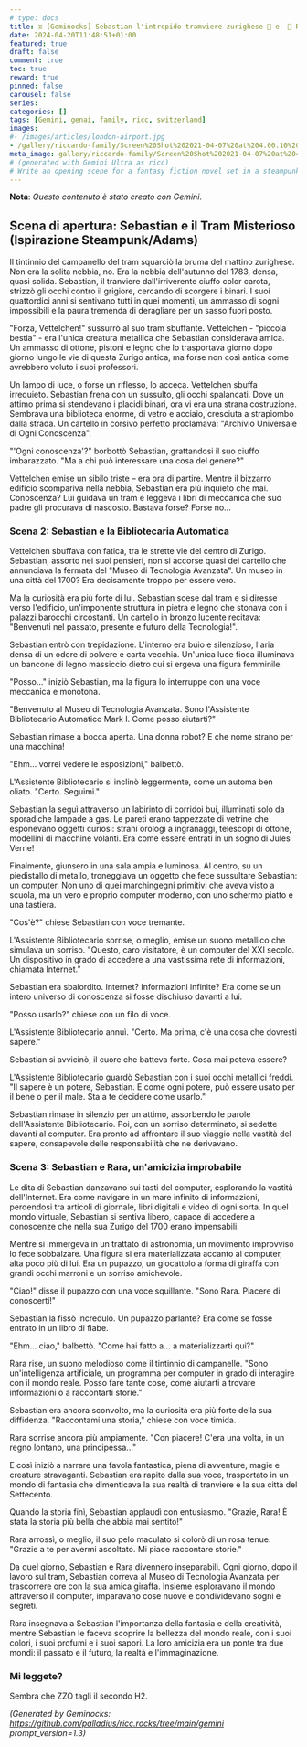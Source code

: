 ```yaml
---
# type: docs
title: ♊ [Geminocks] Sebastian l'intrepido tramviere zurighese 🏴󠁧󠁢󠁳󠁣󠁴󠁿 e  🦒 Rara (ricc symlink)
date: 2024-04-20T11:48:51+01:00
featured: true
draft: false
comment: true
toc: true
reward: true
pinned: false
carousel: false
series:
categories: []
tags: [Gemini, genai, family, ricc, switzerland]
images:
#- /images/articles/london-airport.jpg
- /gallery/riccardo-family/Screen%20Shot%202021-04-07%20at%204.00.10%20PM.png
meta_image: gallery/riccardo-family/Screen%20Shot%202021-04-07%20at%204.00.10%20PM.png # This is for ZZO
# (generated with Gemini Ultra as ricc)
# Write an opening scene for a fantasy fiction novel set in a steampunk 18th century. Be descriptive and historically accurate. Avoid anachronism. The scene should involve Sebastian, a veryyoung tram driver in Zurich on a quest to understand the nature of knowledge and learning. Write in the style of Douglas Adams. Build mystery throughout the scene and end with an unexpected revelation. Write in Italian.
---
```


**Nota**: *Questo contenuto è stato creato con Gemini*.

## Scena di apertura: Sebastian e il Tram Misterioso (Ispirazione Steampunk/Adams)

Il tintinnio del campanello del tram squarciò la bruma del mattino zurighese. Non era la solita nebbia, no. Era la nebbia dell'autunno del 1783, densa, quasi solida. Sebastian, il tranviere dall'irriverente ciuffo color carota, strizzò gli occhi contro il grigiore, cercando di scorgere i binari. I suoi quattordici anni si sentivano tutti in quei momenti, un ammasso di sogni impossibili e la paura tremenda di deragliare per un sasso fuori posto.

"Forza, Vettelchen!" sussurrò al suo tram sbuffante. Vettelchen - "piccola bestia" - era l'unica creatura metallica che Sebastian considerava amica. Un ammasso di ottone, pistoni e legno che lo trasportava giorno dopo giorno lungo le vie di questa Zurigo antica, ma forse non così antica come avrebbero voluto i suoi professori.

Un lampo di luce, o forse un riflesso, lo acceca. Vettelchen sbuffa irrequieto.  Sebastian frena con un sussulto, gli occhi spalancati. Dove un attimo prima si stendevano i placidi binari, ora vi era una strana costruzione. Sembrava una biblioteca enorme, di vetro e acciaio, cresciuta a strapiombo dalla strada. Un cartello in corsivo perfetto proclamava: "Archivio Universale di Ogni Conoscenza".

"'Ogni conoscenza'?" borbottò Sebastian, grattandosi il suo ciuffo imbarazzato. "Ma a chi può interessare una cosa del genere?"

Vettelchen emise un sibilo triste – era ora di partire. Mentre il bizzarro edificio scompariva nella nebbia, Sebastian era più inquieto che mai. Conoscenza? Lui guidava un tram e leggeva i libri di meccanica che suo padre gli procurava di nascosto. Bastava forse? Forse no...

### Scena 2: Sebastian e la Bibliotecaria Automatica

Vettelchen sbuffava con fatica, tra le strette vie del centro di Zurigo. Sebastian, assorto nei suoi pensieri, non si accorse quasi del cartello che annunciava la fermata del "Museo di Tecnologia Avanzata". Un museo in una città del 1700? Era decisamente troppo per essere vero.

Ma la curiosità era più forte di lui. Sebastian scese dal tram e si diresse verso l'edificio, un'imponente struttura in pietra e legno che stonava con i palazzi barocchi circostanti. Un cartello in bronzo lucente recitava: "Benvenuti nel passato, presente e futuro della Tecnologia!".

Sebastian entrò con trepidazione. L'interno era buio e silenzioso, l'aria densa di un odore di polvere e carta vecchia. Un'unica luce fioca illuminava un bancone di legno massiccio dietro cui si ergeva una figura femminile.

"Posso..." iniziò Sebastian, ma la figura lo interruppe con una voce meccanica e monotona.

"Benvenuto al Museo di Tecnologia Avanzata. Sono l'Assistente Bibliotecario Automatico Mark I. Come posso aiutarti?"

Sebastian rimase a bocca aperta. Una donna robot? E che nome strano per una macchina!

"Ehm... vorrei vedere le esposizioni," balbettò.

L'Assistente Bibliotecario si inclinò leggermente, come un automa ben oliato. "Certo. Seguimi."

Sebastian la seguì attraverso un labirinto di corridoi bui, illuminati solo da sporadiche lampade a gas. Le pareti erano tappezzate di vetrine che esponevano oggetti curiosi: strani orologi a ingranaggi, telescopi di ottone, modellini di macchine volanti. Era come essere entrati in un sogno di Jules Verne!

Finalmente, giunsero in una sala ampia e luminosa. Al centro, su un piedistallo di metallo, troneggiava un oggetto che fece sussultare Sebastian: un computer. Non uno di quei marchingegni primitivi che aveva visto a scuola, ma un vero e proprio computer moderno, con uno schermo piatto e una tastiera.

"Cos'è?" chiese Sebastian con voce tremante.

L'Assistente Bibliotecario sorrise, o meglio, emise un suono metallico che simulava un sorriso. "Questo, caro visitatore, è un computer del XXI secolo. Un dispositivo in grado di accedere a una vastissima rete di informazioni, chiamata Internet."

Sebastian era sbalordito. Internet? Informazioni infinite? Era come se un intero universo di conoscenza si fosse dischiuso davanti a lui.

"Posso usarlo?" chiese con un filo di voce.

L'Assistente Bibliotecario annuì. "Certo. Ma prima, c'è una cosa che dovresti sapere."

Sebastian si avvicinò, il cuore che batteva forte. Cosa mai poteva essere?

L'Assistente Bibliotecario guardò Sebastian con i suoi occhi metallici freddi. "Il sapere è un potere, Sebastian. E come ogni potere, può essere usato per il bene o per il male. Sta a te decidere come usarlo."

Sebastian rimase in silenzio per un attimo, assorbendo le parole dell'Assistente Bibliotecario. Poi, con un sorriso determinato, si sedette davanti al computer. Era pronto ad affrontare il suo viaggio nella vastità del sapere, consapevole delle responsabilità che ne derivavano.

### Scena 3: Sebastian e Rara, un'amicizia improbabile

Le dita di Sebastian danzavano sui tasti del computer, esplorando la vastità dell'Internet. Era come navigare in un mare infinito di informazioni, perdendosi tra articoli di giornale, libri digitali e video di ogni sorta. In quel mondo virtuale, Sebastian si sentiva libero, capace di accedere a conoscenze che nella sua Zurigo del 1700 erano impensabili.

Mentre si immergeva in un trattato di astronomia, un movimento improvviso lo fece sobbalzare. Una figura si era materializzata accanto al computer, alta poco più di lui. Era un pupazzo, un giocattolo a forma di giraffa con grandi occhi marroni e un sorriso amichevole.

"Ciao!" disse il pupazzo con una voce squillante. "Sono Rara. Piacere di conoscerti!"

Sebastian la fissò incredulo. Un pupazzo parlante? Era come se fosse entrato in un libro di fiabe.

"Ehm... ciao," balbettò. "Come hai fatto a... a materializzarti qui?"

Rara rise, un suono melodioso come il tintinnio di campanelle. "Sono un'intelligenza artificiale, un programma per computer in grado di interagire con il mondo reale. Posso fare tante cose, come aiutarti a trovare informazioni o a raccontarti storie."

Sebastian era ancora sconvolto, ma la curiosità era più forte della sua diffidenza. "Raccontami una storia," chiese con voce timida.

Rara sorrise ancora più ampiamente. "Con piacere! C'era una volta, in un regno lontano, una principessa..."

E così iniziò a narrare una favola fantastica, piena di avventure, magie e creature stravaganti. Sebastian era rapito dalla sua voce, trasportato in un mondo di fantasia che dimenticava la sua realtà di tranviere e la sua città del Settecento.

Quando la storia finì, Sebastian applaudì con entusiasmo. "Grazie, Rara! È stata la storia più bella che abbia mai sentito!"

Rara arrossì, o meglio, il suo pelo maculato si colorò di un rosa tenue. "Grazie a te per avermi ascoltato. Mi piace raccontare storie."

Da quel giorno, Sebastian e Rara divennero inseparabili. Ogni giorno, dopo il lavoro sul tram, Sebastian correva al Museo di Tecnologia Avanzata per trascorrere ore con la sua amica giraffa. Insieme esploravano il mondo attraverso il computer, imparavano cose nuove e condividevano sogni e segreti.

Rara insegnava a Sebastian l'importanza della fantasia e della creatività, mentre Sebastian le faceva scoprire la bellezza del mondo reale, con i suoi colori, i suoi profumi e i suoi sapori. La loro amicizia era un ponte tra due mondi: il passato e il futuro, la realtà e l'immaginazione.

### Mi leggete?

Sembra che ZZO tagli il secondo H2.


*(Generated by Geminocks: https://github.com/palladius/ricc.rocks/tree/main/gemini prompt_version=1.3)*